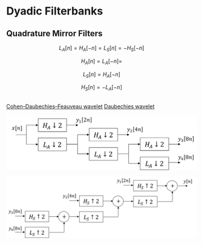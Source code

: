 # Dyadic Filterbanks

## Quadrature Mirror Filters

$$ L_{A}[n] = H_{A}[-n] = L_{S}[n] = -H_{S}[-n]  $$

$$ H_{A}[n] = L_{A}[-n] = $$

$$ L_{S}[n] = H_{A}[-n] $$

$$ H_{S}[n] = -L_{A}[-n] $$

## 

[Cohen–Daubechies–Feauveau wavelet][1]
[Daubechies wavelet][2]


![](img/dyadic_analysis_filterbank.svg)

![](img/dyadic_synthesis_filterbank.svg)

[1]:https://en.wikipedia.org/wiki/Cohen–Daubechies–Feauveau_wavelet
[2]:https://en.wikipedia.org/wiki/Daubechies_wavelet